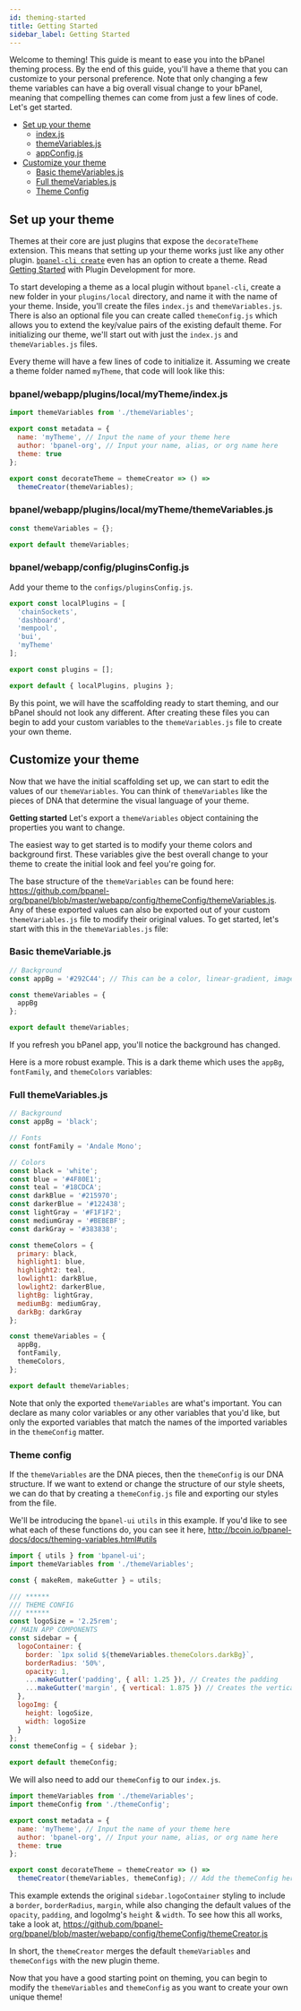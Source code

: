 ```yaml
---
id: theming-started
title: Getting Started
sidebar_label: Getting Started
---
```


Welcome to theming! This guide is meant to ease you into the bPanel theming process. By the end of this guide, you'll have a theme that you can customize to your personal preference. Note that only changing a few theme variables can have a big overall visual change to your bPanel, meaning that compelling themes can come from just a few lines of code. Let's get started.

- [Set up your theme](#set-up-your-theme)
  - [index.js](#bpanel-webapp-plugins-mytheme-themevariablesjs)
  - [themeVariables.js](#bpanel-webapp-plugins-mytheme-themevariablesjs)
  - [appConfig.js](#bpanel-webapp-config-appconfigjs)
- [Customize your theme](#customize-your-theme)
  - [Basic themeVariables.js](#basic-themevariablesjs)
  - [Full themeVariables.js](#full-themevariablesjs)
  - [Theme Config](#theme-config)

## Set up your theme
Themes at their core are just plugins that expose the `decorateTheme` extension. This means that setting up your theme works just like any other plugin. [`bpanel-cli create`](/bpanel-docs/docs/plugin-started.html#bpanel-cli) even has an option to create a theme. Read [Getting Started](/bpanel-docs/docs/plugin-started.html) with Plugin Development for more.

To start developing a theme as a local plugin without `bpanel-cli`, create a new folder in your `plugins/local` directory, and name it with the name of your theme. Inside, you'll create the files `index.js` and `themeVariables.js`. There is also an optional file you can create called `themeConfig.js` which allows you to extend the key/value pairs of the existing default theme. For initializing our theme, we'll start out with just the `index.js` and `themeVariables.js` files.

Every theme will have a few lines of code to initialize it. Assuming we create a theme folder named `myTheme`, that code will look like this:

### bpanel/webapp/plugins/local/myTheme/index.js
```javascript
import themeVariables from './themeVariables';

export const metadata = {
  name: 'myTheme', // Input the name of your theme here
  author: 'bpanel-org', // Input your name, alias, or org name here
  theme: true
};

export const decorateTheme = themeCreator => () =>
  themeCreator(themeVariables);

```

### bpanel/webapp/plugins/local/myTheme/themeVariables.js
```javascript
const themeVariables = {};

export default themeVariables;

```

### bpanel/webapp/config/pluginsConfig.js
Add your theme to the `configs/pluginsConfig.js`.
```javascript
export const localPlugins = [
  'chainSockets',
  'dashboard',
  'mempool',
  'bui',
  'myTheme'
];

export const plugins = [];

export default { localPlugins, plugins };

```

By this point, we will have the scaffolding ready to start theming, and our bPanel should not look any different. After creating these files you can begin to add your custom variables to the `themeVariables.js` file to create your own theme.

## Customize your theme

Now that we have the initial scaffolding set up, we can start to edit the values of our `themeVariables`. You can think of `themeVariables` like the pieces of DNA that determine the visual language of your theme.

**Getting started**
Let's export a `themeVariables` object containing the properties you want to change.

The easiest way to get started is to modify your theme colors and background first. These variables give the best overall change to your theme to create the initial look and feel you're going for.

The base structure of the `themeVariables` can be found here: https://github.com/bpanel-org/bpanel/blob/master/webapp/config/themeConfig/themeVariables.js. Any of these exported values can also be exported out of your custom `themeVariables.js` file to modify their original values. To get started, let's start with this in the `themeVariables.js` file:

### Basic themeVariable.js
```javascript
// Background
const appBg = '#292C44'; // This can be a color, linear-gradient, image url

const themeVariables = {
  appBg
};

export default themeVariables;

```
If you refresh you bPanel app, you'll notice the background has changed.

Here is a more robust example. This is a dark theme which uses the `appBg`, `fontFamily`, and `themeColors` variables:
### Full themeVariables.js
```javascript
// Background
const appBg = 'black';

// Fonts
const fontFamily = 'Andale Mono';

// Colors
const black = 'white';
const blue = '#4F80E1';
const teal = '#18CDCA';
const darkBlue = '#215970';
const darkerBlue = '#122438';
const lightGray = '#F1F1F2';
const mediumGray = '#BEBEBF';
const darkGray = '#383838';

const themeColors = {
  primary: black,
  highlight1: blue,
  highlight2: teal,
  lowlight1: darkBlue,
  lowlight2: darkerBlue,
  lightBg: lightGray,
  mediumBg: mediumGray,
  darkBg: darkGray
};

const themeVariables = {
  appBg,
  fontFamily,
  themeColors,
};

export default themeVariables;

```

Note that only the exported `themeVariables` are what's important. You can declare as many color variables or any other variables that you'd like, but only the exported variables that match the names of the imported variables in the `themeConfig` matter.

### Theme config
If the `themeVariables` are the DNA pieces, then the `themeConfig` is our DNA structure. If we want to extend or change the structure of our style sheets, we can do that by creating a `themeConfig.js` file and exporting our styles from the file.

We'll be introducing the `bpanel-ui` `utils` in this example. If you'd like to see what each of these functions do, you can see it here,
http://bcoin.io/bpanel-docs/docs/theming-variables.html#utils

```javascript
import { utils } from 'bpanel-ui';
import themeVariables from './themeVariables';

const { makeRem, makeGutter } = utils;

/// ******
/// THEME CONFIG
/// ******
const logoSize = '2.25rem';
// MAIN APP COMPONENTS
const sidebar = {
  logoContainer: {
    border: `1px solid ${themeVariables.themeColors.darkBg}`,
    borderRadius: '50%',
    opacity: 1,
    ...makeGutter('padding', { all: 1.25 }), // Creates the padding
    ...makeGutter('margin', { vertical: 1.875 }) // Creates the vertical margin
  },
  logoImg: {
    height: logoSize,
    width: logoSize
  }
};
const themeConfig = { sidebar };

export default themeConfig;

```

We will also need to add our `themeConfig` to our `index.js`.

```javascript
import themeVariables from './themeVariables';
import themeConfig from './themeConfig';

export const metadata = {
  name: 'myTheme', // Input the name of your theme here
  author: 'bpanel-org', // Input your name, alias, or org name here
  theme: true
};

export const decorateTheme = themeCreator => () =>
  themeCreator(themeVariables, themeConfig); // Add the themeConfig here as the 2nd argument

```

This example extends the original `sidebar.logoContainer` styling to include a `border`, `borderRadius`, `margin`, while also changing the default values of the `opacity`, `padding`, and logoImg's `height` & `width`. To see how this all works, take a look at,
https://github.com/bpanel-org/bpanel/blob/master/webapp/config/themeConfig/themeCreator.js

In short, the `themeCreator` merges the default `themeVariables` and `themeConfigs` with the new plugin theme.

Now that you have a good starting point on theming, you can begin to modify the `themeVariables` and `themeConfig` as you want to create your own unique theme!
